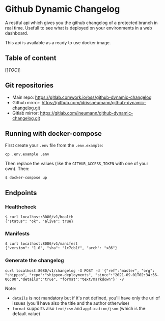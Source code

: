 # Github Dynamic Changelog

A restful api which gives you the github changelog of a protected branch in real time.
Usefull to see what is deployed on your environments in a web dashboard.

This api is available as a ready to use docker image.

## Table of content

[[_TOC_]]

## Git repositories

* Main repo: https://gitlab.comwork.io/oss/github-dynamic-changelog
* Github mirror: https://github.com/idrissneumann/github-dynamic-changelog.git
* Gitlab mirror: https://gitlab.com/ineumann/github-dynamic-changelog.git

## Running with docker-compose

First create your `.env` file from the `.env.example`:

```shell
cp .env.example .env
```

Then replace the values (like the `GITHUB_ACCESS_TOKEN` with one of your own). Then:

```shell
$ docker-compose up
```

## Endpoints

### Healthcheck

```shell
$ curl localhost:8080/v1/health
{"status": "ok", "alive": true}
```

### Manifests

```shell
$ curl localhost:8080/v1/manifest 
{"version": "1.0", "sha": "1c7cb1f", "arch": "x86"}
```

### Generate the changelog

```shell
curl localhost:8080/v1/changelog -X POST -d '{"ref":"master", "org": "shippeo", "repo":"shippeo-deployments", "since":"2021-09-01T02:34:56-06:00","details":"true", "format":"text/markdown"}' -v
```

Note:
* `details` is not mandatory but if it's not defined, you'll have only the url of issues (you'll have also the title and the author otherwise)
* `format` supports also `text/csv` and `application/json` (which is the default value)
